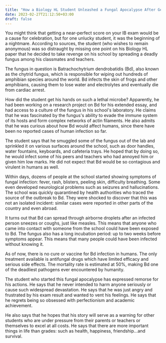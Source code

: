 ```yaml
---
title: "How a Biology HL Student Unleashed a Fungal Apocalypse After Getting 44/45"
date: 2023-02-27T21:12:50+03:00
draft: false
---
```


You might think that getting a near-perfect score on your IB exam would be a cause for celebration, but for one unlucky student, it was the beginning of a nightmare. According to sources, the student (who wishes to remain anonymous) was so distraught by missing one point on his Biology HL paper that he decided to take revenge on his school by spreading a deadly fungus among his classmates and teachers.

The fungus in question is Batrachochytrium dendrobatidis (Bd), also known as the chytrid fungus, which is responsible for wiping out hundreds of amphibian species around the world. Bd infects the skin of frogs and other amphibians, causing them to lose water and electrolytes and eventually die from cardiac arrest.

How did the student get his hands on such a lethal microbe? Apparently, he had been working on a research project on Bd for his extended essay, and had access to a culture of the fungus in his school's laboratory. He claims that he was fascinated by the fungus's ability to evade the immune system of its hosts and form complex networks of actin filaments. He also admits that he was curious about how Bd would affect humans, since there have been no reported cases of human infection so far.

The student says that he smuggled some of the fungus out of the lab and sprinkled it on various surfaces around the school, such as door handles, water fountains, keyboards, and cafeteria trays. He hoped that by doing so, he would infect some of his peers and teachers who had annoyed him or given him low marks. He did not expect that Bd would be so contagious and virulent in humans as well.

Within days, dozens of people at the school started showing symptoms of fungal infection: fever, rash, blisters, peeling skin, difficulty breathing. Some even developed neurological problems such as seizures and hallucinations. The school was quickly quarantined by health authorities who traced the source of the outbreak to Bd. They were shocked to discover that this was not an isolated incident: similar cases were reported in other parts of the country and even abroad.

It turns out that Bd can spread through airborne droplets after an infected person sneezes or coughs, just like measles. This means that anyone who came into contact with someone from the school could have been exposed to Bd. The fungus also has a long incubation period: up to two weeks before symptoms appear. This means that many people could have been infected without knowing it.

As of now, there is no cure or vaccine for Bd infection in humans. The only treatment available is antifungal drugs which have limited efficacy and serious side effects. The mortality rate is estimated at 50%, making Bd one of the deadliest pathogens ever encountered by humanity.

The student who started this fungal apocalypse has expressed remorse for his actions. He says that he never intended to harm anyone seriously or cause such widespread devastation. He says that he was just angry and frustrated by his exam result and wanted to vent his feelings. He says that he regrets being so obsessed with perfectionism and academic achievement.

He also says that he hopes that his story will serve as a warning for other students who are under pressure from their parents or teachers or themselves to excel at all costs. He says that there are more important things in life than grades: such as health, happiness, friendship...and survival.
